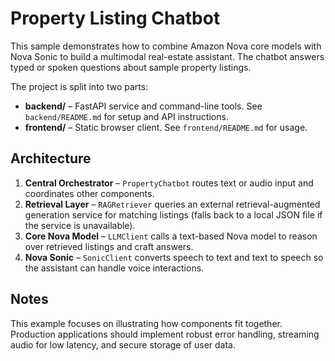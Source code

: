 # Property Listing Chatbot

This sample demonstrates how to combine Amazon Nova core models with Nova Sonic to build a multimodal real-estate assistant. The chatbot answers typed or spoken questions about sample property listings.

The project is split into two parts:

- **backend/** – FastAPI service and command-line tools. See `backend/README.md` for setup and API instructions.
- **frontend/** – Static browser client. See `frontend/README.md` for usage.

## Architecture

1. **Central Orchestrator** – `PropertyChatbot` routes text or audio input and coordinates other components.
2. **Retrieval Layer** – `RAGRetriever` queries an external retrieval-augmented generation service for matching listings (falls back to a local JSON file if the service is unavailable).
3. **Core Nova Model** – `LLMClient` calls a text-based Nova model to reason over retrieved listings and craft answers.
4. **Nova Sonic** – `SonicClient` converts speech to text and text to speech so the assistant can handle voice interactions.

## Notes

This example focuses on illustrating how components fit together. Production applications should implement robust error handling, streaming audio for low latency, and secure storage of user data.
